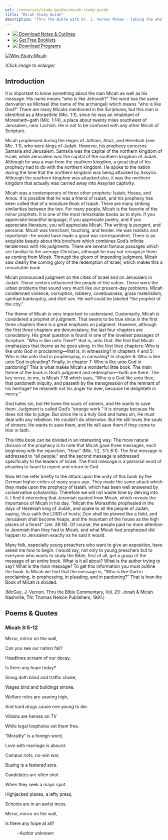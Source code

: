 ```yaml
---
url: /resources/study-guides/micah-study-guide
title: "Micah Study Guide"
description: "Thru the Bible with Dr. J. Vernon McGee - Taking the whole Word to the whole world"
---
```





* [*![](http://ttb.org/img/icon-download.png)* Download Notes & Outlines](/docs/default-source/notes-and-outlines_2022/no31_micah.pdf?sfvrsn=145e1816_2 "download notes")
* [*![](http://ttb.org/img/icon-document.png)* Get Free Booklets](/resources/electronic-booklets "get free booklets")
* [*![](http://ttb.org/img/icon-youtube-sm.png)* Download Programs](/resources/free-5-year-series-downloads "Listen")







[![Why Study Micah](/images/default-source/why-study/why-study-micah.jpg?sfvrsn=70241f16_0&MaxWidth=400&MaxHeight=&ScaleUp=false&Quality=High&Method=ResizeFitToAreaArguments&Signature=663185114285D1DB9C8574668A05FC4A95044C13 "Why Study Micah")](/images/default-source/why-study/why-study-micah.jpg?sfvrsn=70241f16_0)  

*(Click image to enlarge)*


## Introduction


It is important to know something about the man Micah as well as his message. His name means “who is like Jehovah?” The word has the same derivation as Michael (the name of the archangel) which means “who is like God?” There are many Micahs mentioned in the Scriptures, but this man is identified as a Morasthite (Mic. 1:1), since he was an inhabitant of Moresheth–gath (Mic. 1:14), a place about twenty miles southwest of Jerusalem, near Lachish. He is not to be confused with any other Micah of Scripture.


Micah prophesied during the reigns of Jotham, Ahaz, and Hezekiah (see Mic. 1:1), who were kings of Judah. However, his prophecy concerns Samaria and Jerusalem. Samaria was the capital of the northern kingdom of Israel, while Jerusalem was the capital of the southern kingdom of Judah. Although he was a man from the southern kingdom, a great deal of his prophecy had to do with the northern kingdom. He spoke to the nation during the time that the northern kingdom was being attacked by Assyria. Although the southern kingdom was attacked also, it was the northern kingdom that actually was carried away into Assyrian captivity.


Micah was a contemporary of three other prophets: Isaiah, Hosea, and Amos. It is possible that he was a friend of Isaiah, and his prophecy has been called that of a miniature Book of Isaiah. There are many striking similarities between the two. For many people, Micah is the favorite of the minor prophets. It is one of the most remarkable books as to style. If you appreciate beautiful language, if you appreciate poetry, and if you appreciate literature, you will appreciate Micah. The writing is pungent, and personal. Micah was trenchant, touching, and tender. He was realistic and reportorial—he would have made a good war correspondent. There is an exquisite beauty about this brochure which combines God’s infinite tenderness with His judgments. There are several famous passages which are familiar to the average Christian, although he may not recognize them as coming from Micah. Through the gloom of impending judgment, Micah saw clearly the coming glory of the redemption of Israel, which makes this a remarkable book.


Micah pronounced judgment on the cities of Israel and on Jerusalem in Judah. These centers influenced the people of the nation. These were the urban problems that sound very much like our present–day problems. Micah condemned violence, corruption, robbery, covetousness, gross materialism, spiritual bankruptcy, and illicit sex. He well could be labeled “the prophet of the city.”


The theme of Micah is very important to understand. Customarily, Micah is considered a prophet of judgment. That seems to be true since in the first three chapters there is a great emphasis on judgment. However, although the first three chapters are denunciatory, the last four chapters are consolatory. His great question is found in one of the loveliest passages of Scripture. “Who is like unto Thee?” that is, unto God. We find that Micah emphasizes that theme as he goes along. In the first thee chapters: Who is like unto God in proclaiming—that is, in witnessing? In chapters 4 and 5: Who is like unto God in prophesying, in consoling? In chapter 6: Who is like unto God in pleading? Finally, in chapter 7: Who is like unto God in pardoning? This is what makes Micah a wonderful little book. The main theme of the book is God’s judgment and redemption—both are there. The key verse, to me, is Micah 7:18 which says, “Who is a God like unto thee, that pardoneth iniquity, and passeth by the transgression of the remnant of his heritage? he retaineth not his anger for ever, because he delighteth in mercy.”


God hates sin, but He loves the souls of sinners, and He wants to save them. Judgment is called God’s “strange work.” It is strange because He does not like to judge. But since He is a holy God and hates sin, He must deal with any rebellion. He couldn’t do otherwise. But He still loves the souls of sinners: He wants to save them, and He will save them if they come to Him in faith.


This little book can be divided in an interesting way. The more natural division of the prophecy is to note that Micah gave three messages, each beginning with the injunction, “Hear” (Mic. 1:2, 3:1; 6:1). The first message is addressed to “all people,” and the second message is addressed specifically to the leaders of Israel. The third message is a personal word of pleading to Israel to repent and return to God.


Now let me refer briefly to the attack upon the unity of this book by the German higher critics of many years ago. They made the same attack which they made upon the prophecy of Isaiah, which has been well answered by conservative scholarship. Therefore we will not waste time by delving into it. I find it interesting that Jeremiah quoted from Micah, which reveals the importance of Micah in his day. “Micah the Morasthite prophesied in the days of Hezekiah king of Judah, and spake to all the people of Judah, saying, thus saith the LORD of hosts; Zion shall be plowed like a field, and Jerusalem shall become heaps, and the mountain of the house as the high places of a forest” (Jer. 26:18). Of course, the people paid no more attention to Jeremiah than they had to Micah, and what Micah had prophesied did happen to Jerusalem exactly as he said it would.


Many folk, especially young preachers who want to give an exposition, have asked me how to begin. I would say, not only to young preachers but to everyone who wants to study the Bible, first of all, get a grasp of the message of an entire book. What is it all about? What is the author trying to say? What is the main message? To get this information you must outline the book. In Micah we find that the message is, “Who is like God in proclaiming, in prophesying, in pleading, and in pardoning?” That is how the Book of Micah is divided.


(McGee, J. Vernon. Thru the Bible Commentary, Vol. 29: Jonah & Micah. Nashville, TN: Thomas Nelson Publishers, 1991.)





## Poems & Quotes






### Micah 3:5-12


Mirror, mirror on the wall,  

Can you see our nation fall?  

Headlines scream of our decay.  

Is there any hope today?  

Smog doth blind and traffic choke,  

Wages bind and buildings smoke.  

Welfare roles are soaring high,  

And hard drugs cause one young to die.  

Villains are heroes on TV  

While legal loopholes set them free.  

“Morality” is a foreign word,  

Love with marriage is absurd.  

Campus riots, no-win war,  

Busing is a festered sore.  

Candidates are often shot  

When they seek a major spot.  

Highjacked planes, a lefty press,  

Schools are in an awful mess.  

Mirror, mirror on the wall,  

Is there any hope at all?  

          –Author unknown







